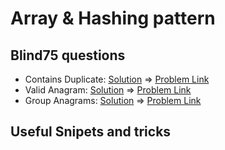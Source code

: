 # Array & Hashing pattern

## Blind75 questions

- Contains Duplicate: [Solution](/src/array-and-hashing/contains-duplicate.ts) => [Problem Link](https://leetcode.com/problems/contains-duplicate/)
- Valid Anagram: [Solution](/src/array-and-hashing/valid-anagram.ts) => [Problem Link](https://leetcode.com/problems/valid-anagram/)
- Group Anagrams: [Solution](/src/array-and-hashing/group-anagrams.ts) => [Problem Link](https://leetcode.com/problems/group-anagrams/)


## Useful Snipets and tricks
